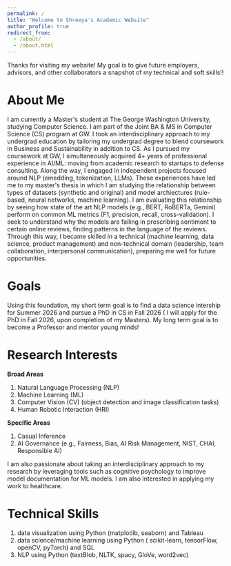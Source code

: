 ```yaml
---
permalink: /
title: "Welcome to Shreeya's Academic Website"
author_profile: true
redirect_from: 
  - /about/
  - /about.html
---
```


Thanks for visiting my website! My goal is to give future employers, advisors, and other collaborators a snapshot of my technical and soft skills!! 


About Me
======
I am currently a Master's student at The George Washington University, studying Computer Science. I am part of the Joint BA & MS in Computer Science (CS) program at GW. I took an interdisciplinary approach to my undergrad education by tailoring my undergrad degree to blend coursework in Business and Sustainability in addition to CS. As I pursued my coursework at GW, I simultaneously acquired 4+ years of professional experience in AI/ML: moving from academic research to startups to defense consulting. Along the way, I  engaged in independent projects focused around NLP (emedding, tokenization, LLMs). These experiences have led me to my master's thesis in which I am studying the relationship between types of datasets (synthetic and original) and model archiectures (rule-based, neural networks, machine learning). I am evaluating this relationship by seeing how state of the art NLP models (e.g., BERT, RoBERTa, Gemini) perform on common ML metrics (F1, precision, recall, cross-validation). I seek to understand why the models are failing in prescribing sentiment to certain online reviews, finding patterns in the language of the reviews.  Through this way, I became skilled in a technical (machine learning, data science, product management) and non-technical domain (leadership, team collaboration, interpersonal communication), preparing me well for future opportunities. 

Goals
======
Using this foundation, my short term goal is to find a data science intership for Summer 2026 and pursue a PhD in CS in Fall 2026 ( I will apply for the PhD in Fall 2026, upon completion of my Masters). My long term goal is to become a Professor and mentor young minds! 

Research Interests 
======

**Broad Areas**
1. Natural Language Processing (NLP)
2. Machine Learning (ML)
3. Computer Vision (CV) (object detection and image classification tasks) 
4. Human Robotic Interaction (HRI)

**Specific Areas**
1. Casual Inference
2. AI Governance (e.g., Fairness, Bias, AI Risk Management, NIST, CHAI, Responsible AI)

I am also passionate about taking an interdisciplinary approach to my research by leveraging tools such as cognitive psychology to improve model documentation for ML models. I am also interested in applying my work to healthcare. 


Technical Skills
======
1. data visualization using Python (matplotlib, seaborn) and Tableau 
2. data science/machine learning using Python ( scikit-learn, tensorFlow, openCV, pyTorch) and SQL
3. NLP using Python (textBlob, NLTK, spacy, GloVe, word2vec) 
   

